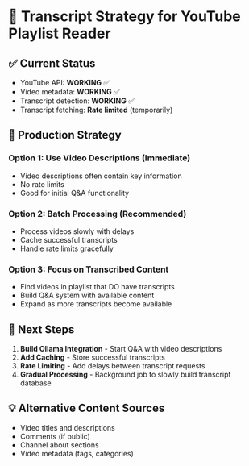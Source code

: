 # 📝 Transcript Strategy for YouTube Playlist Reader

## ✅ Current Status
- YouTube API: **WORKING** ✅
- Video metadata: **WORKING** ✅  
- Transcript detection: **WORKING** ✅
- Transcript fetching: **Rate limited** (temporarily)

## 🎯 Production Strategy

### Option 1: **Use Video Descriptions** (Immediate)
- Video descriptions often contain key information
- No rate limits
- Good for initial Q&A functionality

### Option 2: **Batch Processing** (Recommended)
- Process videos slowly with delays
- Cache successful transcripts
- Handle rate limits gracefully

### Option 3: **Focus on Transcribed Content**
- Find videos in playlist that DO have transcripts
- Build Q&A system with available content
- Expand as more transcripts become available

## 🚧 Next Steps
1. **Build Ollama Integration** - Start Q&A with video descriptions
2. **Add Caching** - Store successful transcripts
3. **Rate Limiting** - Add delays between transcript requests
4. **Gradual Processing** - Background job to slowly build transcript database

## 💡 Alternative Content Sources
- Video titles and descriptions
- Comments (if public)
- Channel about sections
- Video metadata (tags, categories)